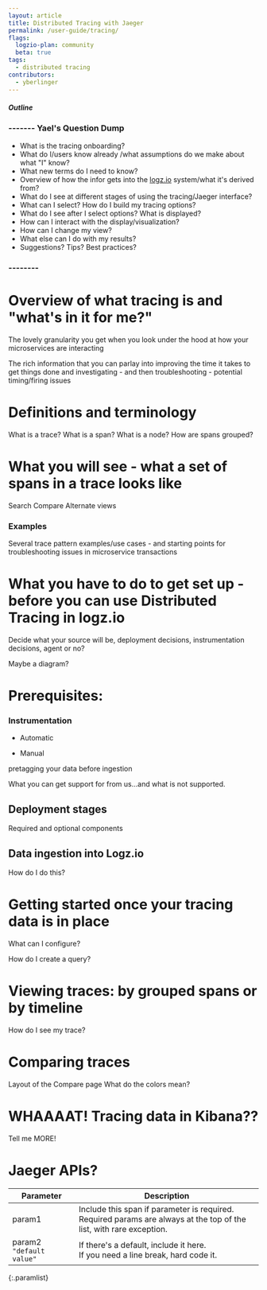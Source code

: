 ```yaml
---
layout: article
title: Distributed Tracing with Jaeger
permalink: /user-guide/tracing/
flags:
  logzio-plan: community
  beta: true
tags:
  - distributed tracing
contributors:
  - yberlinger
---
```

##### Outline 

### ------- Yael's Question Dump

- What is the tracing onboarding?
- What do I/users know already /what assumptions do we make about what "I"  know?
- What new terms do I need to know?
- Overview of how the infor gets into the [logz.io](http://logz.io) system/what it's derived from?
- What do I see at different stages of using the tracing/Jaeger interface?
- What can I select? How do I build my tracing options?
- What do I see after I select options? What is displayed?
- How can I interact with the display/visualization?
- How can I change my view?
- What else can I do with my results?
- Suggestions? Tips? Best practices?

### --------

# Overview of what tracing is and "what's in it for me?"

The lovely granularity you get when you look under the hood at how your microservices are interacting

The rich information that you can parlay into improving the time it takes to get things done and investigating - and then troubleshooting - potential timing/firing issues

# Definitions and terminology

What is a trace?
What is a span?
What is a node?
How are spans grouped?

# What you will see - what a set of spans in a trace looks like

Search 
Compare
Alternate views

### Examples

Several trace pattern examples/use cases - and starting points for troubleshooting issues in microservice transactions

# What you have to do to get set up - before you can use Distributed Tracing in logz.io

Decide what your source will be, deployment decisions, instrumentation decisions, agent or no? 

Maybe a diagram? 

# Prerequisites:  

### Instrumentation  

- Automatic

- Manual

pretagging your data before ingestion

What you can get support for from us...and what is not supported. 

## Deployment stages

Required and optional components

## Data ingestion into Logz.io

How do I do this?

# Getting started once your tracing data is in place

What can I configure? 

How do I create a query?

# Viewing traces: by grouped spans or by timeline

How do I see my trace?

# Comparing traces

Layout of the Compare page
What do the colors mean? 

# WHAAAAT! Tracing data in Kibana?? 

Tell me MORE!

# Jaeger APIs?




| Parameter | Description |
|---|---|
| param1 <span class="required-param"></span> | Include this span if parameter is required. Required params are always at the top of the list, with rare exception. |
| param2 <span class="default-param">`"default value"`</span> | If there's a default, include it here. <br> If you need a line break, hard code it. |
{:.paramlist}